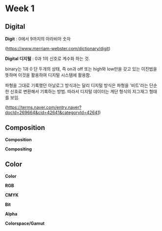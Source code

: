 ﻿# Week 1

## Digital 
**Digit**
: 0에서 9까지의 아라비아 숫자

(https://www.merriam-webster.com/dictionary/digit)

**Digital 디지털**
: 0과 1의 신호로 계수화 하는 것.

binary는 1과 0 단 두개의 상태, 즉 on과 off 또는 high와 low만을 갖고 있는 이진법을 뜻하며 이것을 활용하여 디지털 시스템에 활용함.

파형을 그대로 기록했던 아날로그 방식과는 달리 디지털 방식은 파형을 '비트'라는 단순한 신호로 변환해서 기록하는 방법. 따라서 디지털 데이터는 계단 형식의 지그재그 형태를 보임.

(https://terms.naver.com/entry.naver?docId=269664&cid=42641&categoryId=42641)

## Composition
**Composition**

**Compositing**

## Color
**Color**

**RGB**

**CMYK**

**Bit**

**Alpha**

**Colorspace/Gamut**


